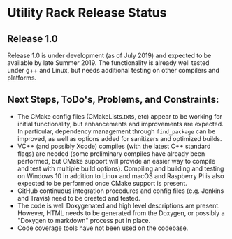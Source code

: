 # Utility Rack Release Status

## Release 1.0

Release 1.0 is under development (as of July 2019) and expected to be available by late Summer 2019. The functionality is already well tested under g++ and Linux, but needs additional testing on other compilers and platforms.

## Next Steps, ToDo's, Problems, and Constraints:

- The CMake config files (CMakeLists.txts, etc) appear to be working for initial functionality, but enhancements and improvements are expected. In particular, dependency management through `find_package` can be improved, as well as options added for sanitizers and optimized builds.
- VC++ (and possibly Xcode) compiles (with the latest C++ standard flags) are needed (some preliminary compiles have already been performed, but CMake support will provide an easier way to compile and test with multiple build options). Compiling and building and testing on Windows 10 in addition to Linux and macOS and Raspberry Pi is also expected to be performed once CMake support is present.
- GitHub continuous integration procedures and config files (e.g. Jenkins and Travis) need to be created and tested.
- The code is well Doxygenated and high level descriptions are present. However, HTML needs to be generated from the Doxygen, or possibly a "Doxygen to markdown" process put in place.
- Code coverage tools have not been used on the codebase.

